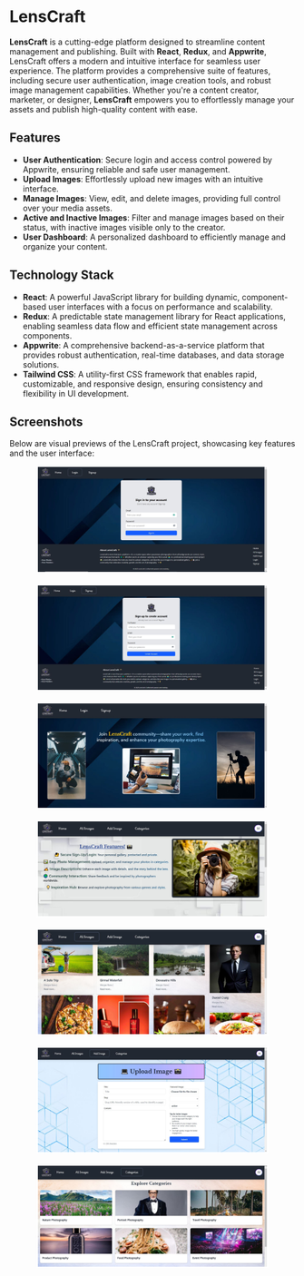 # LensCraft

**LensCraft** is a cutting-edge platform designed to streamline content management and publishing. Built with **React**, **Redux**, and **Appwrite**, LensCraft offers a modern and intuitive interface for seamless user experience. The platform provides a comprehensive suite of features, including secure user authentication, image creation tools, and robust image management capabilities. Whether you're a content creator, marketer, or designer, **LensCraft** empowers you to effortlessly manage your assets and publish high-quality content with ease.

## Features

- **User Authentication**: Secure login and access control powered by Appwrite, ensuring reliable and safe user management.
- **Upload Images**: Effortlessly upload new images with an intuitive interface.
- **Manage Images**: View, edit, and delete images, providing full control over your media assets.
- **Active and Inactive Images**: Filter and manage images based on their status, with inactive images visible only to the creator.
- **User Dashboard**: A personalized dashboard to efficiently manage and organize your content.

## Technology Stack

- **React**: A powerful JavaScript library for building dynamic, component-based user interfaces with a focus on performance and scalability.
- **Redux**: A predictable state management library for React applications, enabling seamless data flow and efficient state management across components.
- **Appwrite**: A comprehensive backend-as-a-service platform that provides robust authentication, real-time databases, and data storage solutions.
- **Tailwind CSS**: A utility-first CSS framework that enables rapid, customizable, and responsive design, ensuring consistency and flexibility in UI development.

## Screenshots

Below are visual previews of the LensCraft project, showcasing key features and the user interface:

<div style="display: flex; flex-wrap: wrap; gap: 20px; justify-content: center;">
  <img src="public/login.JPG" alt="Login" style="width: 80%; border: 2px solid white;"/>
  <img src="public/signup.JPG" alt="Signup" style="width: 80%; border: 2px solid white;"/>
  <img src="public/home.JPG" alt="Home" style="width: 80%; border: 2px solid white;"/>
  <img src="public/home1.JPG" alt="Home" style="width: 80%; border: 2px solid white;"/>
  <img src="public/all-images.jpg" alt="All-Images" style="width: 80%; border: 2px solid white;"/>
  <img src="public/add-image.JPG" alt="Add-Image" style="width: 80%; border: 2px solid white;"/>
  <img src="public/categories.JPG" alt="Categories" style="width: 80%; border: 2px solid white;"/>
</div>
